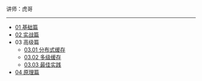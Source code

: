 讲师：虎哥

---

* [01 基础篇](https://github.com/qingdog/dianping/blob/master/01Redis基础篇.md)
* [02 实战篇](https://github.com/qingdog/dianping/blob/master/02.Redis实战篇.md)
* 03 高级篇
  * [03.01 分布式缓存](https://github.com/qingdog/dianping/blob/master/03.01%20分布式缓存.md)
  * [03.02 多级缓存](https://github.com/qingdog/dianping/blob/master/03.02%20多级缓存.md)
  * [03.03 最佳实践](https://github.com/qingdog/dianping/blob/master/03.03%20最佳实践.md)
* [04 原理篇](https://github.com/qingdog/dianping/blob/master/04.原理篇.md)